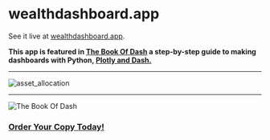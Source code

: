 # wealthdashboard.app

See it live at  [wealthdashboard.app](https://www.wealthdashboard.app/). 


__This app is featured in [The Book Of Dash](https://nostarch.com/book-dash) a step-by-step guide to making dashboards with Python, [Plotly and Dash.](https://dash.plotly.com/)__

-----


![asset_allocation](https://user-images.githubusercontent.com/72614349/103412086-bf019f00-4b30-11eb-8420-d3b128b673dc.png)

---------

![The Book Of Dash](https://user-images.githubusercontent.com/72614349/185497519-733bdfc3-5731-4419-9a68-44c1cad04a78.png)

### [Order Your Copy Today!](https://nostarch.com/book-dash)